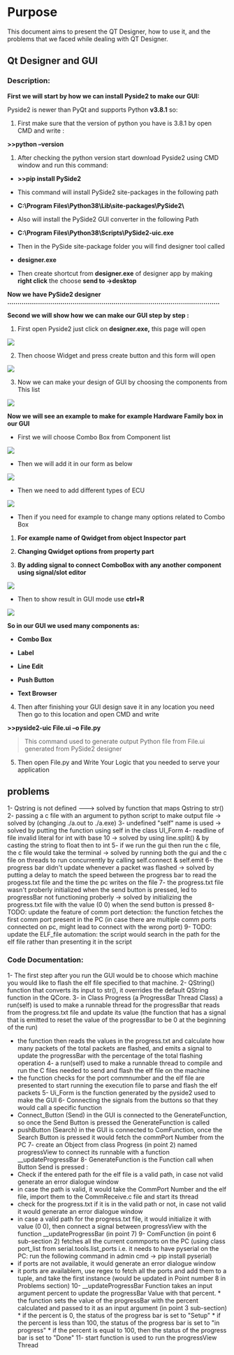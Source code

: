 # Purpose 

This document aims to present the QT Designer, how to use it, and the problems that we faced while dealing with QT Designer.

## Qt Designer and GUI

### Description:

**First we will start by how we can install Pyside2 to make our GUI:**

Pyside2 is newer than PyQt and supports Python **v3.8.1** so:

1.  First make sure that the version of python you have is 3.8.1 by open CMD and
    write :

**\>\>python –version**

1.  After checking the python version start download Pyside2 using CMD window
    and run this command:

-   **\>\>pip install PySide2**

-   This command will install PySide2 site-packages in the following path

-   **C:\\Program Files\\Python38\\Lib\\site-packages\\PySide2\\**

-   Also will install the PySide2 GUI converter in the following Path

-   **C:\\Program Files\\Python38\\Scripts\\PySide2-uic.exe**

-   Then in the PySide site-package folder you will find designer tool called

-   **designer.exe**

-   Then create shortcut from **designer.exe** of designer app by making **right
    click** the choose **send to -\>desktop**

**Now we have PySide2 designer ……………………………………………………………………………………........**

**Second we will show how we can make our GUI step by step :**

1.  First open Pyside2 just click on **designer.exe,** this page will open

![](/2-OTA_Flashing/GUI/Python_ELFI/media/af7236bb6ee803b4ffe23b4d21e201a7.png)

2.  Then choose Widget and press create button and this form will open

![](/2-OTA_Flashing/GUI/Python_ELFI/media/e94639d2c9e8b09b4c34ad3aa9962963.png)

3.  Now we can make your design of GUI by choosing the components from This list

![](/2-OTA_Flashing/GUI/Python_ELFI/media/57e240cd30a529508889e54695f84cb6.png)

**Now we will see an example to make for example Hardware Family box in our
GUI**

-   First we will choose Combo Box from Component list

![](/2-OTA_Flashing/GUI/Python_ELFI/media/0b6335744af827b4ba9863c96723704f.png)

-   Then we will add it in our form as below

![](/2-OTA_Flashing/GUI/Python_ELFI/media/14ea3fbb80dd94123605bf57145657ae.png)

-   Then we need to add different types of ECU

![](/2-OTA_Flashing/GUI/Python_ELFI/media/bd2bd9df81f6d5dac92e4efb1753a393.png)

-   Then if you need for example to change many options related to Combo Box

1.  **For example name of Qwidget from object Inspector part**

2.  **Changing Qwidget options from property part**

3.  **By adding signal to connect ComboBox with any another component using
    signal/slot editor**

![](/2-OTA_Flashing/GUI/Python_ELFI/media/e140c933d9be01eeeefb3660aee56767.png)

-   Then to show result in GUI mode use **ctrl+R**

![](/2-OTA_Flashing/GUI/Python_ELFI/media/bf9edabba57c00b0f736c28b30286be3.png)

**So in our GUI we used many components as:**

-   **Combo Box**

-   **Label**

-   **Line Edit**

-   **Push Button**

-   **Text Browser**

4.  Then after finishing your GUI design save it in any location you need Then
    go to this location and open CMD and write

**\>\>pyside2-uic File.ui –o File.py**

>   This command used to generate output Python file from File.ui generated from
>   PySide2 designer

5.  Then open File.py and Write Your Logic that you needed to serve your
    application



## problems

1- Qstring is not defined ---> solved by function that maps Qstring to str()
2- passing a c file with an argument to python script to make output file -> solved by (changing ./a.out to ./a.exe)
3- undefined "self" name is used -> solved by putting the function using self in the class UI_Form
4- readline of file invalid literal for int with base 10 -> solved by using line.split() & by casting the string to float then to int
5- if we run the gui then run the c file, the c file would take the terminal -> solved by running both the gui and the c file on threads to run concurrently by calling self.connect & self.emit 
6- the progress bar didn't update whenever a packet was flashed -> solved by putting a delay to match the speed between the progress bar to read the progess.txt file and the time the pc writes on the file
7- the progress.txt file wasn't proberly initialized when the send button is pressed, led to progressBar not functioning proberly -> solved by initializing the progress.txt file with the value (0 0) when the send button is pressed
8- TODO: update the feature of comm port detection: the function fetches the first comm port present in the PC (in case there are multiple comm ports connected on pc, might lead to connect with the wrong port)
9- TODO: update the ELF_file automation: the script would search in the path for the elf file rather than presenting it in the script

### Code Documentation:

1- The first step after you run the GUI would be to choose which machine you would like to flash the elf file specified to that machine.
2- QString() function that converts its input to str(), it overrides the default QString function in the QCore.
3- in Class Progress (a ProgressBar Thread Class) a run(self) is used to make a runnable thread for the progressBar that reads from the progress.txt file and update its value (the function that has a signal that is emitted to reset the value of the progressBar to be 0 at the beginning of the run)
   * the function then reads the values in the progress.txt and calculate how many packets of the total packets are flashed, and emits a signal to update the progressBar with the percentage of the total flashing operation
4- a run(self) used to make a runnable thread to compile and run the C files needed to send and flash the elf file on the machine
   * the function checks for the port commnumber and the elf file are presented to start running the execution file to parse and flash the elf packets
5- Ui_Form is the function generated by the pyside2 used to make the GUI
6- Connecting the signals from the buttons so that they would call a specific function
   * Connect_Button (Send) in the GUI is connected to the GenerateFunction, so once the Send Button is pressed the GenerateFunction is called
   * pushButton (Search) in the GUI is connected to ComFunction, once the Search Button is pressed it would fetch the commPort Number from the PC
7- create an Object from class Progress (in point 2) named progressView to connect its runnable with a function __updateProgressBar
8- GenerateFunction is the Function call when Button Send is pressed :
   * Check if the entered path for the elf file is a valid path, in case not valid generate an error dialogue window
   * in case the path is valid, it would take the CommPort Number and the elf file, import them to the CommReceive.c file and start its thread
   * check for the progress.txt if it is in the valid path or not, in case not valid it would generate an error dialogue window
   * in case a valid path for the progress.txt file, it would initialize it with value (0 0), then connect a signal between progressView with the function __updateProgressBar (in point 7)
9- ComFunction (in point 6 sub-section 2) fetches all the current commports on the PC (using class port_list from serial.tools.list_ports  i.e. it needs to have pyserial on the PC: run the following command in admin cmd -> pip install pyserial)
   * if ports are not available, it would generate an error dialogue window
   * it ports are availablem, use regex to fetch all the ports and add them to a tuple, and take the first instance (would be updated in Point number 8 in Problems section)
10- __updateProgressBar Function takes an input argument percent to update the progressBar Value with that percent.
    * the function sets the value of the progressBar with the percent calculated and passed to it as an input argument (in point 3 sub-section)
    * if the percent is 0, the status of the progress bar is set to "Setup"
    * if the percent is less than 100, the status of the progress bar is set to "in progress"
    * if the percent is equal to 100, then the status of the progress bar is set to "Done"
11- start function is used to run the progressView Thread
